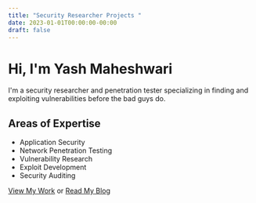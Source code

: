 ```yaml
---
title: "Security Researcher Projects "
date: 2023-01-01T00:00:00-00:00
draft: false
---
```


# Hi, I'm Yash Maheshwari

I'm a security researcher and penetration tester specializing in finding and exploiting vulnerabilities before the bad guys do.

## Areas of Expertise

- Application Security
- Network Penetration Testing
- Vulnerability Research
- Exploit Development
- Security Auditing

[View My Work](/portfolio/) or [Read My Blog](/blog/)
